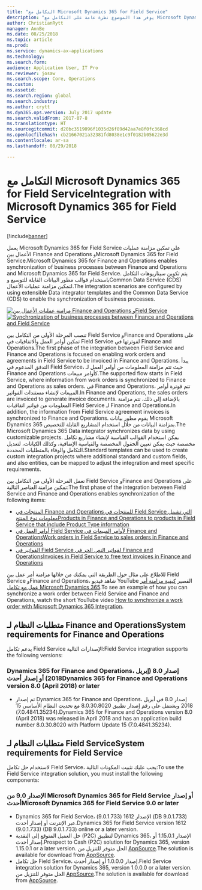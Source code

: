 ```yaml
---
title: "التكامل مع Microsoft Dynamics 365 for Field Service"
description: "يوفر هذا الموضوع نظرة عامة على التكامل مع Microsoft Dynamics 365 for Field Service."
author: ChristianRytt
manager: AnnBe
ms.date: 08/25/2018
ms.topic: article
ms.prod: 
ms.service: dynamics-ax-applications
ms.technology: 
ms.search.form: 
audience: Application User, IT Pro
ms.reviewer: josaw
ms.search.scope: Core, Operations
ms.custom: 
ms.assetid: 
ms.search.region: global
ms.search.industry: 
ms.author: crytt
ms.dyn365.ops.version: July 2017 update
ms.search.validFrom: 2017-07-8
ms.translationtype: HT
ms.sourcegitcommit: d20bc3519096f1035d26f89d42aa7e8f0fc368cd
ms.openlocfilehash: cb21667021a32381fd8038e1c9f0182b05622e3d
ms.contentlocale: ar-sa
ms.lasthandoff: 08/29/2018

---
```



# <a name="integration-with-microsoft-dynamics-365-for-field-service"></a><span data-ttu-id="9a967-103">التكامل مع Microsoft Dynamics 365 for Field Service</span><span class="sxs-lookup"><span data-stu-id="9a967-103">Integration with Microsoft Dynamics 365 for Field Service</span></span>

[!include[banner](../includes/banner.md)]

<span data-ttu-id="9a967-104">يعمل Microsoft Dynamics 365 for Field Service على تمكين مزامنة عمليات الأعمال بين Finance and Operations وMicrosoft Dynamics 365 for Field Service.</span><span class="sxs-lookup"><span data-stu-id="9a967-104">Microsoft Dynamics 365 for Finance and Operations enables synchronization of business processes between Finance and Operations and Microsoft Dynamics 365 for Field Service.</span></span> <span data-ttu-id="9a967-105">يتم تكوين سيناريوهات التكامل باستخدام قوالب مطور البيانات القابلة للتوسيع وCommon Data Service (CDS) لتمكين مزامنة عمليات الأعمال.</span><span class="sxs-lookup"><span data-stu-id="9a967-105">The integration scenarios are configured by using extensible Data integrator templates and the Common Data Service (CDS) to enable the synchronization of business processes.</span></span>

<span data-ttu-id="9a967-106">[![مزامنة عمليات الأعمال بين Finance and Operations وField Service](./media/field-service-integration.png)](./media/field-service-integration.png)</span><span class="sxs-lookup"><span data-stu-id="9a967-106">[![Synchronization of business processes between Finance and Operations and Field Service](./media/field-service-integration.png)](./media/field-service-integration.png)</span></span>

<span data-ttu-id="9a967-107">تنصب المرحلة الأولى من التكامل بين Field Service وFinance and Operations على تمكين أوامر العمل والاتفاقيات في Field Service لفوترتها في Finance and Operations.</span><span class="sxs-lookup"><span data-stu-id="9a967-107">The first phase  of the integration between Field Service and Finance and Operations is focused on enabling work orders and agreements in Field Service to be invoiced in Finance and Operations.</span></span> <span data-ttu-id="9a967-108">يبدأ التدفق المدعوم في Field Service، حيث تتم مزامنة المعلومات من أوامر العمل لـ Finance and Operations كأوامر مبيعات.</span><span class="sxs-lookup"><span data-stu-id="9a967-108">The supported flow starts in Field Service, where information from work orders is synchronized to Finance and Operations as sales orders.</span></span> <span data-ttu-id="9a967-109">في Finance and Operations، تتم فوترة أوامر المبيعات لإنشاء مستندات الفواتير.</span><span class="sxs-lookup"><span data-stu-id="9a967-109">In Finance and Operations, the sales orders are invoiced to generate invoice documents.</span></span> <span data-ttu-id="9a967-110">بالإضافة إلى ذلك، تتم مزامنة المعلومات من فواتير اتفاقيات Field Service لـ Finance and Operations.</span><span class="sxs-lookup"><span data-stu-id="9a967-110">In addition, the information from Field Service agreement invoices is synchronized to Finance and Operations.</span></span> <span data-ttu-id="9a967-111">يقوم مطور بيانات Microsoft Dynamics 365 بمزامنة البيانات من خلال استخدام المشاريع القابلة للتخصيص.</span><span class="sxs-lookup"><span data-stu-id="9a967-111">The Microsoft Dynamics 365 Data integrator synchronizes data by using customizable projects.</span></span> <span data-ttu-id="9a967-112">يمكن استخدام القوالب القياسية لإنشاء مشاريع تكامل مخصصة حيث يمكن تعيين الحقول المخصصة والقياسية الإضافية، وكذلك الكيانات، لتعديل التكامل والوفاء بالمتطلبات المحددة.</span><span class="sxs-lookup"><span data-stu-id="9a967-112">Standard templates can be used to create custom integration projects where additional standard and custom fields, and also entities, can be mapped to adjust the integration and meet specific requirements.</span></span>

<span data-ttu-id="9a967-113">تعمل المرحلة الأولى من التكامل بين Field Service وFinance and Operations على تمكين مزامنة العناصر التالية:</span><span class="sxs-lookup"><span data-stu-id="9a967-113">The first phase of the integration between Field Service and Finance and Operations enables synchronization of the following items:</span></span>

- [<span data-ttu-id="9a967-114">المنتجات في Finance and Operations للمنتجات في Field Service التي تشمل معلومات نوع المنتج</span><span class="sxs-lookup"><span data-stu-id="9a967-114">Products in Finance and Operations to products in Field Service that include Product Type information</span></span>](field-service-product.md)
- [<span data-ttu-id="9a967-115">أوامر العمل في Field Service لأوامر المبيعات في Finance and Operations</span><span class="sxs-lookup"><span data-stu-id="9a967-115">Work orders in Field Service to sales orders in Finance and Operations</span></span>](field-service-work-order.md)
- [<span data-ttu-id="9a967-116">الفواتير في Field Service لفواتير النص الحر في Finance and Operations</span><span class="sxs-lookup"><span data-stu-id="9a967-116">Invoices in Field Service to free text invoices in Finance and Operations</span></span>](field-service-invoice.md)

<span data-ttu-id="9a967-117">للاطلاع على مثال حول الطريقة التي يمكنك من خلالها مزامنة أمر عمل بين Field Service وFinance and Operations، شاهد فيديو YouTube القصير [كيفية مزامنة أمر عمل مع تكامل Microsoft Dynamics 365](https://www.youtube.com/watch?v=46ylO7raZAo).</span><span class="sxs-lookup"><span data-stu-id="9a967-117">To see an example of how you can synchronize a work order between Field Service and Finance and Operations, watch the short YouTube video [How to synchronize a work order with Microsoft Dynamics 365 Integration](https://www.youtube.com/watch?v=46ylO7raZAo).</span></span>

## <a name="system-requirements-for-finance-and-operations"></a><span data-ttu-id="9a967-118">متطلبات النظام لـ Finance and Operations</span><span class="sxs-lookup"><span data-stu-id="9a967-118">System requirements for Finance and Operations</span></span>
<span data-ttu-id="9a967-119">يدعم تكامل Field Service الإصدارات التالية:</span><span class="sxs-lookup"><span data-stu-id="9a967-119">Field Service integration supports the following versions:</span></span>

### <a name="dynamics-365-for-finance-and-operations-version-80-april-2018-or-later"></a><span data-ttu-id="9a967-120">Dynamics 365 for Finance and Operations، إصدار 8.0 (إبريل 2018) أو إصدار أحدث</span><span class="sxs-lookup"><span data-stu-id="9a967-120">Dynamics 365 for Finance and Operations version 8.0 (April 2018) or later</span></span>

- <span data-ttu-id="9a967-121">تم إصدار Dynamics 365 for Finance and Operations، إصدار 8.0 في أبريل 2018 ويشتمل على رقم إصدار تطبيق 8.0.30.8020 مع تحديث النظام الأساسي 15 (7.0.4841.35234).</span><span class="sxs-lookup"><span data-stu-id="9a967-121">Dynamics 365 for Finance and Operations version 8.0 (April 2018) was released in April 2018 and has an application build number 8.0.30.8020 with Platform Update 15 (7.0.4841.35234).</span></span> 

## <a name="system-requirements-for-field-service"></a><span data-ttu-id="9a967-122">متطلبات النظام لـ Field Service</span><span class="sxs-lookup"><span data-stu-id="9a967-122">System requirements for Field Service</span></span>
<span data-ttu-id="9a967-123">لاستخدام حل تكامل Field Service، يجب عليك تثبيت المكونات التالية:</span><span class="sxs-lookup"><span data-stu-id="9a967-123">To use the Field Service integration solution, you must install the following components:</span></span>

### <a name="microsoft-dynamics-365-for-field-service-90-or-later"></a><span data-ttu-id="9a967-124">الإصدار 9.0 من Microsoft Dynamics 365 for Field Service أو إصدار أحدث</span><span class="sxs-lookup"><span data-stu-id="9a967-124">Microsoft Dynamics 365 for Field Service 9.0 or later</span></span>

- <span data-ttu-id="9a967-125">Dynamics 365 for Field Service، الإصدار 1612 (9.0.1.733) (DB 9.0.1.733) عبر الإنترنت أو إصدار أحدث.</span><span class="sxs-lookup"><span data-stu-id="9a967-125">Dynamics 365 for Field Service version 1612 (9.0.1.733) (DB 9.0.1.733) online or a later version.</span></span>
- <span data-ttu-id="9a967-126">حل العميل المتوقع إلى النقدية (P2C) لتطبيق Dynamics 365، الإصدار 1.15.0.1 أو إصدار أحدث.</span><span class="sxs-lookup"><span data-stu-id="9a967-126">Prospect to Cash (P2C) solution for Dynamics 365, version 1.15.0.1 or a later version.</span></span> <span data-ttu-id="9a967-127">الحل متوفر للتنزيل من [AppSource](https://appsource.microsoft.com/en-us/product/dynamics-365/mscrm.c7a48b40-eed3-4d67-93ba-f2364281feb3).</span><span class="sxs-lookup"><span data-stu-id="9a967-127">The solution is available for download from [AppSource](https://appsource.microsoft.com/en-us/product/dynamics-365/mscrm.c7a48b40-eed3-4d67-93ba-f2364281feb3).</span></span>
- <span data-ttu-id="9a967-128">حل تكامل Field Service، إصدار 1.0.0.0 أو إصدار أحدث.</span><span class="sxs-lookup"><span data-stu-id="9a967-128">Field Service integration solution for Dynamics 365, version 1.0.0.0 or a later version.</span></span> <span data-ttu-id="9a967-129">الحل متوفر للتنزيل من [AppSource](https://appsource.microsoft.com/en-us/product/dynamics-365/mscrm.p2cfieldserviceintegration).</span><span class="sxs-lookup"><span data-stu-id="9a967-129">The solution is available for download from [AppSource](https://appsource.microsoft.com/en-us/product/dynamics-365/mscrm.p2cfieldserviceintegration).</span></span>

